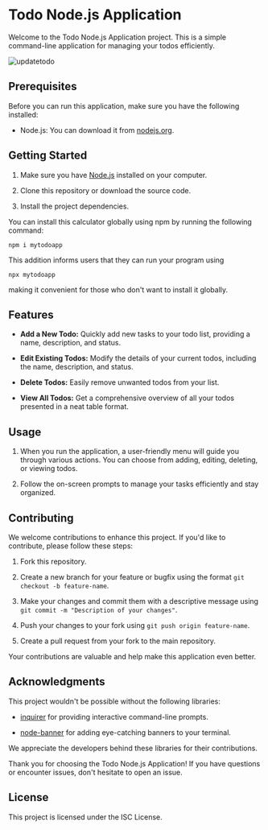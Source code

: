 
# Todo Node.js Application

Welcome to the Todo Node.js Application project. This is a simple command-line application for managing your todos efficiently.


![updatetodo](https://github.com/arman229/project03_todo_list/assets/115856806/c73bbb03-14e1-4f55-9c90-eab8848d7309)

## Prerequisites

Before you can run this application, make sure you have the following installed:

- Node.js: You can download it from [nodejs.org](https://nodejs.org/).



## Getting Started

1. Make sure you have [Node.js](https://nodejs.org/) installed on your computer.

2. Clone this repository or download the source code.

3. Install the project dependencies.


You can install this calculator globally using npm by running the following command:

    npm i mytodoapp
This addition informs users that they can run your program using

    npx mytodoapp
making it convenient for those who don't want to install it globally.

## Features

- **Add a New Todo:** Quickly add new tasks to your todo list, providing a name, description, and status.

- **Edit Existing Todos:** Modify the details of your current todos, including the name, description, and status.

- **Delete Todos:** Easily remove unwanted todos from your list.

- **View All Todos:** Get a comprehensive overview of all your todos presented in a neat table format.

## Usage

1. When you run the application, a user-friendly menu will guide you through various actions. You can choose from adding, editing, deleting, or viewing todos.

2. Follow the on-screen prompts to manage your tasks efficiently and stay organized.

## Contributing

We welcome contributions to enhance this project. If you'd like to contribute, please follow these steps:

1. Fork this repository.

2. Create a new branch for your feature or bugfix using the format `git checkout -b feature-name`.

3. Make your changes and commit them with a descriptive message using `git commit -m "Description of your changes"`.

4. Push your changes to your fork using `git push origin feature-name`.

5. Create a pull request from your fork to the main repository.

Your contributions are valuable and help make this application even better.

## Acknowledgments

This project wouldn't be possible without the following libraries:

- [inquirer](https://www.npmjs.com/package/inquirer) for providing interactive command-line prompts.

- [node-banner](https://www.npmjs.com/package/node-banner) for adding eye-catching banners to your terminal.

We appreciate the developers behind these libraries for their contributions.

Thank you for choosing the Todo Node.js Application! If you have questions or encounter issues, don't hesitate to open an issue.

## License

This project is licensed under the ISC License. 